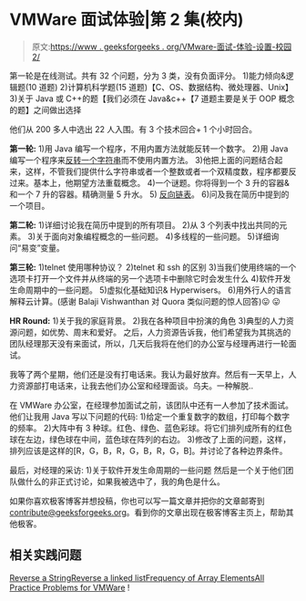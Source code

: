 # VMWare 面试体验|第 2 集(校内)

> 原文:[https://www . geeksforgeeks . org/VMware-面试-体验-设置-校园 2/](https://www.geeksforgeeks.org/vmware-interview-experience-set-2-on-campus/)

第一轮是在线测试。共有 32 个问题，分为 3 类，没有负面评分。
1)能力倾向&逻辑题(10 道题)
2)计算机科学题(15 道题)【C、OS、数据结构、微处理器、Unix】
3)关于 Java 或 C++的题【我们必须在 Java&c++【7 道题主要是关于 OOP 概念的题】之间做出选择

他们从 200 多人中选出 22 人入围。有 3 个技术回合+ 1 个小时回合。

**第一轮:**
1)用 Java 编写一个程序，不用内置方法就能反转一个数字。
2)用 Java 编写一个程序来[反转一个字符串](https://practice.geeksforgeeks.org/problems/reverse-the-string/0)而不使用内置方法。
3)他把上面的问题结合起来，这样，不管我们提供什么字符串或者一个整数或者一个双精度数，程序都要反过来。基本上，他期望方法重载概念。
4)一个谜题。你将得到一个 3 升的容器&和一个 7 升的容器。精确测量 5 升水。
5) [反向链表](https://practice.geeksforgeeks.org/problems/reverse-a-linked-list/1)。
6)问及我在简历中提到的一个项目。

**第二轮:**
1)详细讨论我在简历中提到的所有项目。
2)从 3 个列表中找出共同的元素。
3)关于面向对象编程概念的一些问题。
4)多线程的一些问题。
5)详细询问“易变”变量。

**第三轮:**
1)telnet 使用哪种协议？
2)telnet 和 ssh 的区别
3)当我们使用终端的一个选项卡打开一个文件并从终端的另一个选项卡中删除它时会发生什么
4)软件开发生命周期中的一些问题。
5)虚拟化基础知识& Hyperwisers。
6)用外行人的语言解释云计算。(感谢 Balaji Vishwanthan 对 Quora 类似问题的惊人回答)😛 😛

**HR Round:**
1)关于我的家庭背景。
2)我在各种项目中扮演的角色
3)典型的人力资源问题，如优势、周末和爱好。
之后，人力资源告诉我，他们希望我为其挑选的团队经理那天没有来面试，所以，几天后我将在他们的办公室与经理再进行一轮面试。

我等了两个星期，他们还是没有打电话来。我认为最好放弃。然后有一天早上，人力资源部打电话来，让我去他们办公室和经理面谈。乌夫。一种解脱..

在 VMWare 办公室，在经理参加面试之前，该团队中还有一人参加了技术面试。
他们让我用 Java 写以下问题的代码:
1)给定一个重复数字的数组，打印每个数字的频率。
2)大阵中有 3 种球。红色、绿色、蓝色彩球。将它们排列成所有的红色球在左边，绿色球在中间，蓝色球在阵列的右边。
3)修改了上面的问题，这样，排列应该是这样的[R，G，B，R，G，B，R，G，B]。并讨论了各种边界条件。

最后，对经理的采访:
1)关于软件开发生命周期的一些问题
然后是一个关于他们团队做什么的非正式讨论，如果我被选中了，我的角色是什么。

如果你喜欢极客博客并想投稿，你也可以写一篇文章并把你的文章邮寄到 contribute@geeksforgeeks.org。看到你的文章出现在极客博客主页上，帮助其他极客。

## 相关实践问题

[Reverse a String](https://practice.geeksforgeeks.org/problems/reverse-the-string/0)[Reverse a linked list](https://practice.geeksforgeeks.org/problems/reverse-a-linked-list/1)[Frequency of Array Elements](https://practice.geeksforgeeks.org/problems/frequency-of-array-elements/0)[All Practice Problems for VMWare](https://practice.geeksforgeeks.org/company/VMWare/) !
